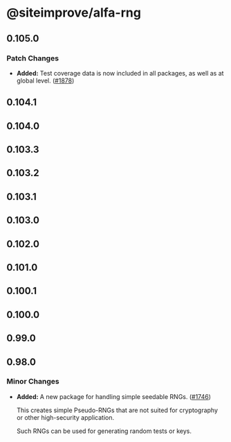 # @siteimprove/alfa-rng

## 0.105.0

### Patch Changes

- **Added:** Test coverage data is now included in all packages, as well as at global level. ([#1878](https://github.com/Siteimprove/alfa/pull/1878))

## 0.104.1

## 0.104.0

## 0.103.3

## 0.103.2

## 0.103.1

## 0.103.0

## 0.102.0

## 0.101.0

## 0.100.1

## 0.100.0

## 0.99.0

## 0.98.0

### Minor Changes

- **Added:** A new package for handling simple seedable RNGs. ([#1746](https://github.com/Siteimprove/alfa/pull/1746))

  This creates simple Pseudo-RNGs that are not suited for cryptography or other high-security application.

  Such RNGs can be used for generating random tests or keys.
